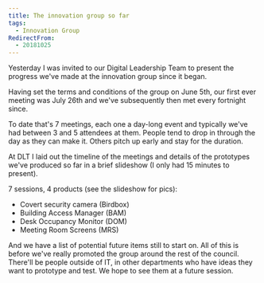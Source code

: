 ```yaml
---
title: The innovation group so far
tags:
  - Innovation Group
RedirectFrom:
  - 20181025
---
```

Yesterday I was invited to our Digital Leadership Team to present the progress we've made at the innovation group since it began.

Having set the terms and conditions of the group on June 5th, our first ever meeting was July 26th and we've subsequently then met every fortnight since.

To date that's 7 meetings, each one a day-long event and typically we've had between 3 and 5 attendees at them. People tend to drop in through the day as they can make it. Others pitch up early and stay for the duration.

At DLT I laid out the timeline of the meetings and details of the prototypes we've produced so far in a brief slideshow (I only had 15 minutes to present).

7 sessions, 4 products (see the slideshow for pics):

* Covert security camera (Birdbox)
* Building Access Manager (BAM)
* Desk Occupancy Monitor (DOM)
* Meeting Room Screens (MRS)

And we have a list of potential future items still to start on. All of this is before we've really promoted the group around the rest of the council. There'll be people outside of IT, in other departments who have ideas they want to prototype and test. We hope to see them at a future session.
